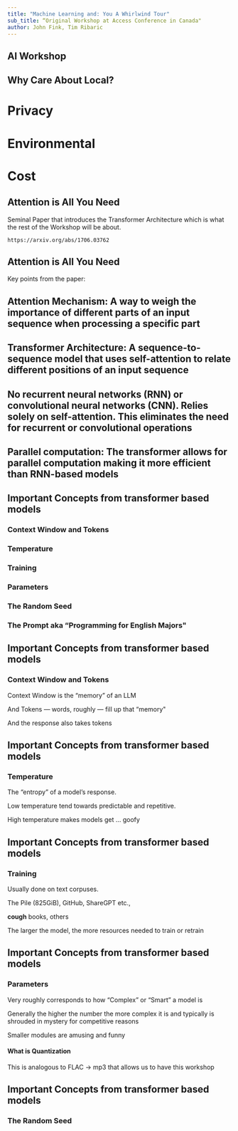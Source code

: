 ```yaml
---
title: "Machine Learning and: You A Whirlwind Tour"
sub_title: “Original Workshop at Access Conference in Canada"
author: John Fink, Tim Ribaric
---
```


AI Workshop
---


<!-- end_slide -->

Why Care About Local?
---


# Privacy

<!-- pause -->

# Environmental

<!-- pause -->

# Cost

<!-- end_slide -->

Attention is All You Need
---

Seminal Paper that introduces the Transformer Architecture which is what the rest of the Workshop will be about. 

```
https://arxiv.org/abs/1706.03762
```

<!-- pause —> 

<!-- end_slide -->

Attention is All You Need
---

Key points from the paper: 

## Attention Mechanism: A way to weigh the importance of different parts of an input sequence when processing a specific part

<!-- pause -->

## Transformer Architecture: A sequence-to-sequence model that uses self-attention to relate different positions of an input sequence

<!-- pause -->

## No recurrent neural networks (RNN) or convolutional neural networks (CNN). Relies solely on self-attention. This eliminates the need for recurrent or convolutional operations

<!-- pause -->

## Parallel computation: The transformer allows for parallel computation making it more efficient than RNN-based models

<!-- end_slide -->

Important Concepts from transformer based models
---

### Context Window and Tokens

### Temperature

### Training

### Parameters

### The Random Seed

### The Prompt aka “Programming for English Majors"

<!-- pause -->

<!-- end_slide -->

Important Concepts from transformer based models
---

### Context Window and Tokens

<!-- pause -->

Context Window is the “memory” of an LLM 

<!-- pause -->

And Tokens — words, roughly — fill up that “memory"

And the response also takes tokens

<!-- pause -->

<!-- end_slide -->

Important Concepts from transformer based models
---

### Temperature

<!-- pause -->

The “entropy” of a model’s response.

Low temperature tend towards predictable and repetitive.

High temperature makes models get … goofy

<!-- pause -->

<!-- end_slide -->

Important Concepts from transformer based models
---

### Training

Usually done on text corpuses.

The Pile (825GiB), GitHub, ShareGPT etc.,

**cough** books, others

The larger the model, the more resources needed to train or retrain 

<!-- pause -->

<!-- end_slide -->

Important Concepts from transformer based models
---

### Parameters

Very roughly corresponds to how “Complex” or “Smart” a model is

Generally the higher the number the more complex it is and typically is shrouded in mystery for competitive reasons

<!-- pause -->

Smaller modules are amusing and funny 

#### What is Quantization

<!-- pause -->

This is analogous to FLAC -> mp3 that allows us to have this workshop

<!-- end_slide -->

Important Concepts from transformer based models
---

### The Random Seed